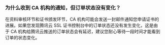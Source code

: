 ### 为什么收到 CA 机构的通知，但订单状态没有变化？

在资料审核环节和证书颁发环节，CA 机构可能会发送一封邮件通知您申请证书的进展。如果您发现腾讯云 SSL 证书控制台中的订单状态还没有发生变化，这是由于 CA 机构给腾讯云推送的订单状态会有延迟，建议您耐心等待一段时间才能看到订单的状态变化。


